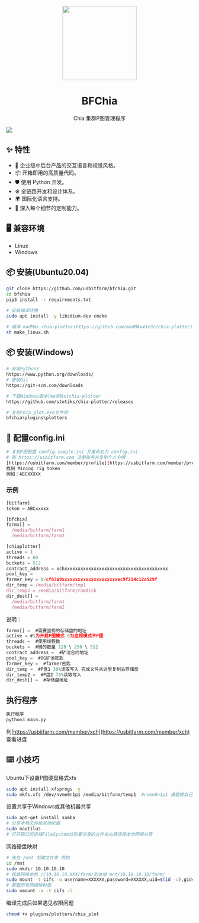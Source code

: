 
<p align="center">
  <a href="https://usbitfarm.com/">
    <img width="200" src="https://usbitfarm.com/app/images/logos.png">
  </a>
</p>

<h1 align="center">BFChia</h1>

<div align="center">

Chia 集群P图管理程序

</div>

![](https://usbitfarm.com/images/bfchia.png)

## ✨ 特性

- 🌈 企业级中后台产品的交互语言和视觉风格。
- 📦 开箱即用的高质量代码。
- 🛡 使用 Python 开发。
- ⚙️ 全链路开发和设计体系。
- 🌍 国际化语言支持。
- 🎨 深入每个细节的定制能力。

## 🖥 兼容环境

- Linux
- Windows


## 📦 安装(Ubuntu20.04)

```bash
git clone https://github.com/usbitfarm/bfchia.git
cd bfchia
pip3 install -r requirements.txt

# 安装编译环境
sudo apt install -y libsdium-dev cmake

# 编译 madMAx chia-plotter(https://github.com/madMAx43v3r/chia-plotter) 脚本
sh make_linux.sh
```


## 📦 安装(Windows)
```bash
# 安装Python3
https://www.python.org/downloads/
# 安装Git
https://git-scm.com/downloads

# 下载Windows版本[madMAx]chia-plotter
https://github.com/stotiks/chia-plotter/releases

# 复制chia_plot.exe文件到 
bfchia\plugins\plotters
```


## 🔨 配置config.ini
```bash
# 复制P图配置 config.sample.ini 并重命名为 config.ini
# 到 https://usbitfarm.com 注册账号并复制个人令牌
[https://usbitfarm.com/member/profile](https://usbitfarm.com/member/profile)
找到 Mining rig token
例如：ABCXXXXX
```
### 示例
```jsx
[bitfarm]
token = ABCxxxxx

[bfchia]
farms[] =
  /media/bitfarm/farm1
  /media/bitfarm/farm2

[chiaplotter]
active = 1
threads = 60
buckets = 512
contract_address = xchxxxxxxxxxxxxxxxxxxxxxxxxxxxxxxxxxxxxxxx
pool_key = 
farmer_key = 87cf63a9xxxxxxxxxxxxxxxxxxxxxec9f214c12a529f
dir_temp = /media/bitfarm/tmp1
dir_temp2 = /media/bitfarm/ramdisk
dir_dest[] =
  /media/bitfarm/farm1
  /media/bitfarm/farm2
```

说明：

```jsx
farms[] =  #需要监视的存储盘的地址
active = #1为开启P图模式 0为监视模式不P图
threads =  #使用线程数
buckets =  #桶的数量 128 \ 256 \ 512
contract_address =  #矿池合约地址
pool_key =  #OG矿池密匙
farmer_key =  #farmer密匙
dir_temp =  #P盘1 30%读取写入 完成文件从这里复制去存储盘
dir_temp2 =  #P盘2 70%读取写入
dir_dest[] =  #存储盘地址
```

## 执行程序
```bash
执行程序
python3 main.py
```
到[https://usbitfarm.com/member/xch](https://usbitfarm.com/member/xch) 查看进度

## ⌨️ 小技巧

Ubuntu下设置P图硬盘格式xfs
```bash
sudo apt install xfsprogs -y
sudo mkfs.xfs /dev/nvme0n1p1 /media/bitfarm/temp1  #nvme0n1p1 请替换自己的实际P盘地址
```
设置共享于Windows或其他机器共享
```bash
sudo apt-get install samba
# 分享本地文件给其他机器
sudo nautilus
# 打开窗口后选择FileSystem找到要分享的文件夹右键选择本地网络共享
```
网络硬盘映射
```bash
# 先在 /mnt 创建文件夹 例如
cd /mnt
sudo mkdir 10.10.10.10
# 挂载网络主机 //10.10.10.XXX/farm/到本地 mnt/10.10.10.10/farm/
sudo mount -t cifs -o username=XXXXXX,password=XXXXXX,uid=$(id -u),gid=$(id -g) //10.10.10.XXX/farm/  mnt/10.10.10.10/farm/
# 卸载所有网络映射盘
sudo umount -a -t cifs -l 
```
编译完成后如果遇见权限问题
```bash
chmod +x plugins/plotters/chia_plot
```
